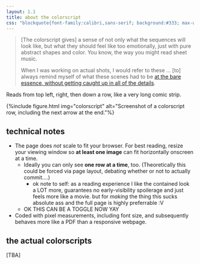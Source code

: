 ```yaml
---
layout: 1.1
title: about the colorscript
css: "blockquote{font-family:calibri,sans-serif; background:#333; max-width:35rem; margin:1rem auto; padding:.015em 1em .35em; line-height:1.5; font-size:.85em;} blockquote ::selection{background:#606060;} figure img{border:1px solid #404040;}"
---
```

> [The colorscript gives] a sense of not only what the sequences will look like, but what they should feel like too emotionally, just with pure abstract shapes and color. You know, the way you might read sheet music.
> 
> When I was working on actual shots, I would refer to these ... [to] always remind myself of what these scenes had to be <a href="https://www.moma.org/audio/playlist/192/2575" class="ext">at the bare essence, without getting caught up in all of the details</a>.

Reads from top left, right, then down a row, like a very long comic strip.

{%include figure.html img="colorscript" alt="Screenshot of a colorscript row, including the next arrow at the end."%}

## technical notes
- The page does *not* scale to fit your browser. For best reading, resize your viewing window so **at least one image** can fit horizontally onscreen at a time.
	- Ideally you can only see **one row at a time**, too. (Theoretically this could be forced via page layout, debating whether or not to actually commit....)
		- ok note to self: as a reading experience I like the contained look a LOT more, guarantees no early-visibility spoilerage and just feels more like a movie. but for *making* the thing this sucks absolute ass and the full page is highly preferrable :V
	- OK THIS CAN BE A TOGGLE NOW YAY
- Coded with pixel measurements, including font size, and subsequently behaves more like a PDF than a responsive webpage.

## the actual colorscripts
[TBA]